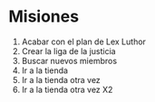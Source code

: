 # Misiones

1. Acabar con el plan de Lex Luthor
2. Crear la liga de la justicia
3. Buscar nuevos miembros
4. Ir a la tienda
5. Ir a la tienda otra vez 
5. Ir a la tienda otra vez X2